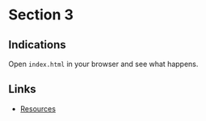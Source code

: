 # Section 3

## Indications

Open `index.html` in your browser and see what happens.

## Links

* [Resources][1]


[1]: http://codingheroes.io/resources/